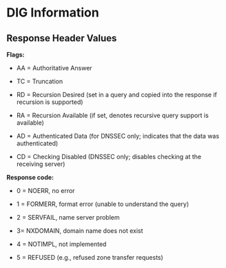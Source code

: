# DIG Information

## Response Header Values

**Flags:**

* AA = Authoritative Answer

* TC = Truncation

* RD = Recursion Desired (set in a query and copied into the response if recursion is supported)

* RA = Recursion Available (if set, denotes recursive query support is available)

* AD = Authenticated Data (for DNSSEC only; indicates that the data was authenticated)

* CD = Checking Disabled (DNSSEC only; disables checking at the receiving server)

**Response code:**

* 0 = NOERR, no error

* 1 = FORMERR, format error (unable to understand the query)

* 2 = SERVFAIL, name server problem

* 3= NXDOMAIN, domain name does not exist

* 4 = NOTIMPL, not implemented

* 5 = REFUSED (e.g., refused zone transfer requests)

